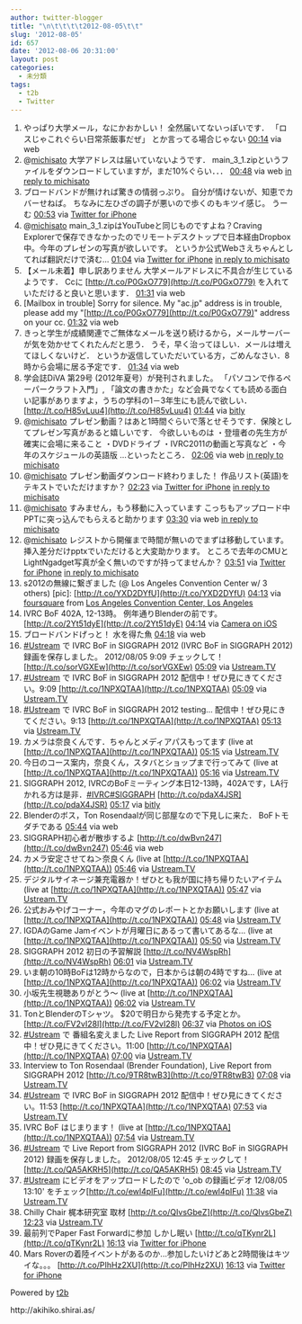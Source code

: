 ```yaml
---
author: twitter-blogger
title: "\n\t\t\t\t2012-08-05\t\t"
slug: '2012-08-05'
id: 657
date: '2012-08-06 20:31:00'
layout: post
categories:
  - 未分類
tags:
  - t2b
  - Twitter
---
```


<div xmlns:georss="http://www.georss.org/georss">

1.  <span><span>やっぱり大学メール，なにかおかしい！ 全然届いてないっぽいです． 「ロスじゃこれぐらい日常茶飯事だぜ」 とか言ってる場合じゃない</span> <span>[<span>00:14</span>](http://twitter.com/o_ob/status/232072183743148033) <span>via web</span></span></span>
2.  <span><span>@[michisato](http://twitter.com/michisato "michisato") 大学アドレスは届いていないようです． main_3_1.zipというファイルをダウンロードしていますが，まだ10%ぐらい．．．</span> <span>[<span>00:48</span>](http://twitter.com/o_ob/status/232080543108444160) <span>via web</span> [in reply to michisato](http://twitter.com/michisato/status/232079566657708032)</span></span>
3.  <span><span>ブロードバンドが無ければ驚きの情弱っぷり。 自分が情けないが、知恵でカバーせねば。 ちなみに左ひざの調子が悪いので歩くのもキツイ感じ。 うーむ</span> <span>[<span>00:53</span>](http://twitter.com/o_ob/status/232081940214325250) <span>via [Twitter for iPhone](http://twitter.com/download/iphone)</span></span></span>
4.  <span><span>@[michisato](http://twitter.com/michisato "michisato") main_3_1.zipはYouTubeと同じものですよね？Craving Explorerで保存できなかったのでリモートデスクトップで日本経由Dropbox中。今年のプレゼンの写真が欲しいです。 というか公式Webさえちゃんとしてれば翻訳だけで済む...</span> <span>[<span>01:04</span>](http://twitter.com/o_ob/status/232084630977777664) <span>via [Twitter for iPhone](http://twitter.com/download/iphone)</span> [in reply to michisato](http://twitter.com/michisato/status/232081250586877952)</span></span>
5.  <span><span>【メール未着】申し訳ありません 大学メールアドレスに不具合が生じているようです． Ccに [http://t.co/P0GxO779](http://t.co/P0GxO779) を入れていただけると良いと思います．</span> <span>[<span>01:31</span>](http://twitter.com/o_ob/status/232091405772783617) <span>via web</span></span></span>
6.  <span><span>[Mailbox in trouble] Sorry for silence. My "ac.jp" address is in trouble, please add my "[http://t.co/P0GxO779](http://t.co/P0GxO779)" address on your cc.</span> <span>[<span>01:32</span>](http://twitter.com/o_ob/status/232091733335363584) <span>via web</span></span></span>
7.  <span><span>きっと学生が成績関連でご無体なメールを送り続けるから，メールサーバーが気を効かせてくれたんだと思う． うそ，早く治ってほしい．メールは増えてほしくないけど． というか返信していただいている方，ごめんなさい．8時から会場に居る予定です．</span> <span>[<span>01:34</span>](http://twitter.com/o_ob/status/232092087342989312) <span>via web</span></span></span>
8.  <span><span>学会誌DiVA 第29号 (2012年夏号）が発刊されました。 「パソコンで作るペーパークラフト入門」, 「論文の書きかた」など会員でなくても読める面白い記事がありますよ，うちの学科の1－3年生にも読んで欲しい． [http://t.co/H85vLuu4](http://t.co/H85vLuu4)</span> <span>[<span>01:44</span>](http://twitter.com/o_ob/status/232094776978178048) <span>via [bitly](http://bitly.com)</span></span></span>
9.  <span><span>@[michisato](http://twitter.com/michisato "michisato") プレゼン動画？はあと1時間ぐらいで落とせそうです．保険としてプレゼン写真があると嬉しいです． 今欲しいものは ・登壇者の先生方が確実に会場に来ること ・DVDドライブ ・IVRC2011の動画と写真など ・今年のスケジュールの英語版 …といったところ．</span> <span>[<span>02:06</span>](http://twitter.com/o_ob/status/232100376902520833) <span>via web</span> [in reply to michisato](http://twitter.com/michisato/status/232081834136186880)</span></span>
10.  <span><span>@[michisato](http://twitter.com/michisato "michisato") プレゼン動画ダウンロード終わりました！ 作品リスト(英語)をテキストでいただけますか？</span> <span>[<span>02:23</span>](http://twitter.com/o_ob/status/232104493498634240) <span>via [Twitter for iPhone](http://twitter.com/download/iphone)</span> [in reply to michisato](http://twitter.com/michisato/status/232081250586877952)</span></span>
11.  <span><span>@[michisato](http://twitter.com/michisato "michisato") すみません，もう移動に入っています こっちもアップロード中 PPTに突っ込んでもらえると助かります</span> <span>[<span>03:30</span>](http://twitter.com/o_ob/status/232121330038865922) <span>via web</span> [in reply to michisato](http://twitter.com/michisato/status/232117123856625665)</span></span>
12.  <span><span>@[michisato](http://twitter.com/michisato "michisato") レジストから開催まで時間が無いのでまずは移動しています。 挿入差分だけpptxでいただけると大変助かります。 ところで去年のCMUとLightNgadget写真が全く無いのですが持ってませんか？</span> <span>[<span>03:51</span>](http://twitter.com/o_ob/status/232126773846999040) <span>via [Twitter for iPhone](http://twitter.com/download/iphone)</span> [in reply to michisato](http://twitter.com/michisato/status/232120507594596352)</span></span>
13.  <span><span>s2012の無線に繋ぎました (@ Los Angeles Convention Center w/ 3 others) [pic]: [http://t.co/YXD2DYfU](http://t.co/YXD2DYfU)</span> <span>[<span>04:13</span>](http://twitter.com/o_ob/status/232132100130746368) <span>via [foursquare](http://foursquare.com)</span> from [Los Angeles Convention Center, Los Angeles<span></span>](http://maps.google.com/maps?q=34.04078276,-118.27005386)</span></span>
14.  <span><span>IVRC BoF 402A, 12-13時。 例年通りBlenderの前です。 [http://t.co/2Yt51dyE](http://t.co/2Yt51dyE)</span> <span>[<span>04:14</span>](http://twitter.com/o_ob/status/232132444537626625) <span>via [Camera on iOS](http://www.apple.com)</span></span></span>
15.  <span><span>ブロードバンドげっと！ 水を得た魚</span> <span>[<span>04:18</span>](http://twitter.com/o_ob/status/232133462369398784) <span>via web</span></span></span>
16.  <span><span>[#Ustream](http://twitter.com/search?q=%23Ustream "#Ustream") で IVRC BoF in SIGGRAPH 2012 (IVRC BoF in SIGGRAPH 2012) 録画を保存しました。 2012/08/05 9:09 チェックして！ [http://t.co/sorVGXEw](http://t.co/sorVGXEw)</span> <span>[<span>05:09</span>](http://twitter.com/o_ob/status/232146320180269056) <span>via [Ustream.TV](http://www.ustream.tv)</span></span></span>
17.  <span><span>[#Ustream](http://twitter.com/search?q=%23Ustream "#Ustream") で IVRC BoF in SIGGRAPH 2012 配信中！ぜひ見にきてください。9:09 [http://t.co/1NPXQTAA](http://t.co/1NPXQTAA)</span> <span>[<span>05:09</span>](http://twitter.com/o_ob/status/232146345836834816) <span>via [Ustream.TV](http://www.ustream.tv)</span></span></span>
18.  <span><span>[#Ustream](http://twitter.com/search?q=%23Ustream "#Ustream") で IVRC BoF in SIGGRAPH 2012 testing... 配信中！ぜひ見にきてください。9:13 [http://t.co/1NPXQTAA](http://t.co/1NPXQTAA)</span> <span>[<span>05:13</span>](http://twitter.com/o_ob/status/232147394358296577) <span>via [Ustream.TV](http://www.ustream.tv)</span></span></span>
19.  <span><span>カメラは奈良くんです．ちゃんとメディアパスもってます (live at [http://t.co/1NPXQTAA](http://t.co/1NPXQTAA))</span> <span>[<span>05:15</span>](http://twitter.com/o_ob/status/232147875524661249) <span>via [Ustream.TV](http://www.ustream.tv)</span></span></span>
20.  <span><span>今日のコース案内，奈良くん，スタバとショップまで行ってみて (live at [http://t.co/1NPXQTAA](http://t.co/1NPXQTAA))</span> <span>[<span>05:16</span>](http://twitter.com/o_ob/status/232148035717722115) <span>via [Ustream.TV](http://www.ustream.tv)</span></span></span>
21.  <span><span>SIGGRAPH 2012, IVRCのBoFミーティング本日12-13時，402Aです，LA行かれる方は是非．[#IVRC](http://twitter.com/search?q=%23IVRC "#IVRC")[#SIGGRAPH](http://twitter.com/search?q=%23SIGGRAPH "#SIGGRAPH") [http://t.co/pdaX4JSR](http://t.co/pdaX4JSR)</span> <span>[<span>05:17</span>](http://twitter.com/o_ob/status/232148375619907584) <span>via [bitly](http://bitly.com)</span></span></span>
22.  <span><span>Blenderのボス，Ton Rosendaalが同じ部屋なので下見しに来た． BoFトモダチである</span> <span>[<span>05:44</span>](http://twitter.com/o_ob/status/232155020601225216) <span>via web</span></span></span>
23.  <span><span>SIGGRAPH初心者が散歩するよ [http://t.co/dwBvn247](http://t.co/dwBvn247)</span> <span>[<span>05:46</span>](http://twitter.com/o_ob/status/232155529106042880) <span>via web</span></span></span>
24.  <span><span>カメラ安定させてね＞奈良くん (live at [http://t.co/1NPXQTAA](http://t.co/1NPXQTAA))</span> <span>[<span>05:46</span>](http://twitter.com/o_ob/status/232155650036203520) <span>via [Ustream.TV](http://www.ustream.tv)</span></span></span>
25.  <span><span>デジタルサイネージ兼充電器か！ぜひとも我が国に持ち帰りたいアイテム (live at [http://t.co/1NPXQTAA](http://t.co/1NPXQTAA))</span> <span>[<span>05:47</span>](http://twitter.com/o_ob/status/232155871667425281) <span>via [Ustream.TV](http://www.ustream.tv)</span></span></span>
26.  <span><span>公式おみやげコーナー，今年のマグのレポートとかお願いします (live at [http://t.co/1NPXQTAA](http://t.co/1NPXQTAA))</span> <span>[<span>05:48</span>](http://twitter.com/o_ob/status/232156140610400256) <span>via [Ustream.TV](http://www.ustream.tv)</span></span></span>
27.  <span><span>IGDAのGame Jamイベントが月曜日にあるって書いてあるな… (live at [http://t.co/1NPXQTAA](http://t.co/1NPXQTAA))</span> <span>[<span>05:50</span>](http://twitter.com/o_ob/status/232156549416640514) <span>via [Ustream.TV](http://www.ustream.tv)</span></span></span>
28.  <span><span>SIGGRAPH 2012 初日の予習解説 [http://t.co/NV4WspRh](http://t.co/NV4WspRh)</span> <span>[<span>06:01</span>](http://twitter.com/o_ob/status/232159302528417793) <span>via [Ustream.TV](http://www.ustream.tv)</span></span></span>
29.  <span><span>いま朝の10時BoFは12時からなので，日本からは朝の4時ですね… (live at [http://t.co/1NPXQTAA](http://t.co/1NPXQTAA))</span> <span>[<span>06:02</span>](http://twitter.com/o_ob/status/232159576563253249) <span>via [Ustream.TV](http://www.ustream.tv)</span></span></span>
30.  <span><span>小坂先生視聴ありがとう～ (live at [http://t.co/1NPXQTAA](http://t.co/1NPXQTAA))</span> <span>[<span>06:02</span>](http://twitter.com/o_ob/status/232159677796999168) <span>via [Ustream.TV](http://www.ustream.tv)</span></span></span>
31.  <span><span>TonとBlenderのTシャツ。 $20で明日から発売する予定とか。 [http://t.co/FV2vI28l](http://t.co/FV2vI28l)</span> <span>[<span>06:37</span>](http://twitter.com/o_ob/status/232168475022462976) <span>via [Photos on iOS](http://www.apple.com)</span></span></span>
32.  <span><span>[#Ustream](http://twitter.com/search?q=%23Ustream "#Ustream") で 番組名変えました Live Report from SIGGRAPH 2012 配信中！ぜひ見にきてください。11:00 [http://t.co/1NPXQTAA](http://t.co/1NPXQTAA)</span> <span>[<span>07:00</span>](http://twitter.com/o_ob/status/232174315871809536) <span>via [Ustream.TV](http://www.ustream.tv)</span></span></span>
33.  <span><span>Interview to Ton Rosendaal (Brender Foundation), Live Report from SIGGRAPH 2012 [http://t.co/9TR8twB3](http://t.co/9TR8twB3)</span> <span>[<span>07:08</span>](http://twitter.com/o_ob/status/232176299647578112) <span>via [Ustream.TV](http://www.ustream.tv)</span></span></span>
34.  <span><span>[#Ustream](http://twitter.com/search?q=%23Ustream "#Ustream") で IVRC BoF in SIGGRAPH 2012 配信中！ぜひ見にきてください。11:53 [http://t.co/1NPXQTAA](http://t.co/1NPXQTAA)</span> <span>[<span>07:53</span>](http://twitter.com/o_ob/status/232187690399965184) <span>via [Ustream.TV](http://www.ustream.tv)</span></span></span>
35.  <span><span>IVRC BoF はじまります！ (live at [http://t.co/1NPXQTAA](http://t.co/1NPXQTAA))</span> <span>[<span>07:54</span>](http://twitter.com/o_ob/status/232187949863813120) <span>via [Ustream.TV](http://www.ustream.tv)</span></span></span>
36.  <span><span>[#Ustream](http://twitter.com/search?q=%23Ustream "#Ustream") で Live Report from SIGGRAPH 2012 (IVRC BoF in SIGGRAPH 2012) 録画を保存しました。 2012/08/05 12:45 チェックして！ [http://t.co/QA5AKRH5](http://t.co/QA5AKRH5)</span> <span>[<span>08:45</span>](http://twitter.com/o_ob/status/232200675860295681) <span>via [Ustream.TV](http://www.ustream.tv)</span></span></span>
37.  <span><span>[#Ustream](http://twitter.com/search?q=%23Ustream "#Ustream") にビデオをアップロードしたので 'o_ob の録画ビデオ 12/08/05 13:10' をチェック[http://t.co/ewl4pIFu](http://t.co/ewl4pIFu)</span> <span>[<span>11:38</span>](http://twitter.com/o_ob/status/232244296844181505) <span>via [Ustream.TV](http://www.ustream.tv)</span></span></span>
38.  <span><span>Chilly Chair 梶本研究室 取材 [http://t.co/QIvsGbeZ](http://t.co/QIvsGbeZ)</span> <span>[<span>12:23</span>](http://twitter.com/o_ob/status/232255571351441408) <span>via [Ustream.TV](http://www.ustream.tv)</span></span></span>
39.  <span><span>最前列でPaper Fast Forwardに参加 しかし眠い [http://t.co/qTKynr2L](http://t.co/qTKynr2L)</span> <span>[<span>16:13</span>](http://twitter.com/o_ob/status/232313471486791681) <span>via [Twitter for iPhone](http://twitter.com/download/iphone)</span></span></span>
40.  <span><span>Mars Roverの着陸イベントがあるのか...参加したいけどあと2時間後はキツイな。。。 [http://t.co/PIhHz2XU](http://t.co/PIhHz2XU)</span> <span>[<span>16:13</span>](http://twitter.com/o_ob/status/232313523844292608) <span>via [Twitter for iPhone](http://twitter.com/download/iphone)</span></span></span>

</div>

Powered by [t2b](http://t2b.utilz.jp/)

<div>http://akihiko.shirai.as/</div>
